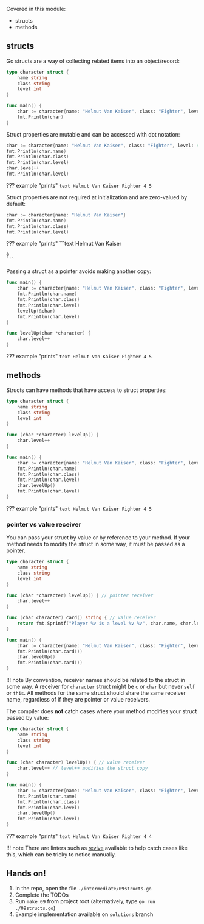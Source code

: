 Covered in this module:

* structs
* methods

## structs
Go structs are a way of collecting related items into an object/record:
```go
type character struct {
	name string
	class string
	level int
}

func main() {
	char := character{name: "Helmut Van Kaiser", class: "Fighter", level: 4}
	fmt.Println(char)
}
```

Struct properties are mutable and can be accessed with dot notation:
```go
char := character{name: "Helmut Van Kaiser", class: "Fighter", level: 4}
fmt.Println(char.name)
fmt.Println(char.class)
fmt.Println(char.level)
char.level++
fmt.Println(char.level)
```

??? example "prints"
    ```text
    Helmut Van Kaiser
    Fighter
    4
    5
    ```

Struct properties are not required at initialization and are zero-valued by default:
```go
char := character{name: "Helmut Van Kaiser"}
fmt.Println(char.name)
fmt.Println(char.class)
fmt.Println(char.level)
```

??? example "prints"
    ```text
    Helmut Van Kaiser
    
    0
    ```

Passing a struct as a pointer avoids making another copy:
```go
func main() {
	char := character{name: "Helmut Van Kaiser", class: "Fighter", level: 4}
	fmt.Println(char.name)
	fmt.Println(char.class)
	fmt.Println(char.level)
	levelUp(&char)
	fmt.Println(char.level)
}

func levelUp(char *character) {
	char.level++
}
```

??? example "prints"
    ```text
    Helmut Van Kaiser
    Fighter
    4
    5
    ```

## methods
Structs can have methods that have access to struct properties:
```go
type character struct {
	name string
	class string
	level int
}

func (char *character) levelUp() {
	char.level++
}

func main() {
	char := character{name: "Helmut Van Kaiser", class: "Fighter", level: 4}
	fmt.Println(char.name)
	fmt.Println(char.class)
	fmt.Println(char.level)
	char.levelUp()
	fmt.Println(char.level)
}
```

??? example "prints"
    ```text
    Helmut Van Kaiser
    Fighter
    4
    5
    ```

### pointer vs value receiver
You can pass your struct by value or by reference to your method. If your method needs to modify the struct in some way, it must be passed as a pointer.  
```go
type character struct {
	name string
	class string
	level int
}

func (char *character) levelUp() { // pointer receiver
	char.level++
}

func (char character) card() string { // value receiver
	return fmt.Sprintf("Player %v is a level %v %v", char.name, char.level, char.class)
}

func main() {
	char := character{name: "Helmut Van Kaiser", class: "Fighter", level: 4}
    fmt.Println(char.card())
	char.levelUp()
	fmt.Println(char.card())
}
```

!!! note
    By convention, receiver names should be related to the struct in some way. A receiver for `character` struct might be `c` or `char` but never `self` or `this`. All methods for the same struct should share the same receiver name, regardless of if they are pointer or value receivers.

The compiler does **not** catch cases where your method modifies your struct passed by value:
```go
type character struct {
	name string
	class string
	level int
}

func (char character) levelUp() { // value receiver
	char.level++ // level++ modifies the struct copy
}

func main() {
	char := character{name: "Helmut Van Kaiser", class: "Fighter", level: 4}
	fmt.Println(char.name)
	fmt.Println(char.class)
	fmt.Println(char.level)
	char.levelUp()
	fmt.Println(char.level)
}
```

??? example "prints"
    ```text
    Helmut Van Kaiser
    Fighter
    4
    4
    ```

!!! note
    There are linters such as [revive](https://github.com/mgechev/revive) available to help catch cases like this, which can be tricky to notice manually.

## Hands on!
1. In the repo, open the file `./intermediate/09structs.go`
2. Complete the TODOs
3. Run `make 09` from project root (alternatively, type `go run ./09structs.go`)
4. Example implementation available on `solutions` branch
